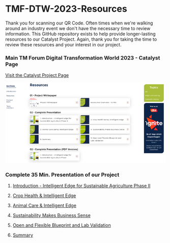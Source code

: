 # TMF-DTW-2023-Resources

Thank you for scanning our QR Code. Often times when we're walking around an industry event we don't have the necessary time to review information. This GitHub repository exists to help provide longer-lasting resources to our Catalyst Project. 
Again, thank you for taking the time to review these resources and your interest in our project.

### Main TM Forum Digital Transformation World 2023 - Catalyst Page

[Visit the Catalyst Project Page](https://www.tmforum.org/catalysts/projects/C23.0.504)

[![Catalyst Project Image](images/1.png)](https://www.tmforum.org/catalysts/projects/C23.0.504)

### Complete 35 Min. Presentation of our Project

1. [Introduction - Intelligent Edge for Sustainable Agriculture Phase II](https://youtu.be/STHplX84RN4)
   
2. [Crop Health & Intelligent Edge](https://youtu.be/GS_OYptHLwU)

3. [Animal Care & Intelligent Edge](https://youtu.be/uJPo2h4s3Gw)

4. [Sustainability Makes Business Sense](https://youtu.be/qWm-VTg1CY8)

5. [Open and Flexible Blueprint and Lab Validation](https://youtu.be/vFEXru8IIvw)

6. [Summary](https://youtu.be/0dBMu2nZqkk)
